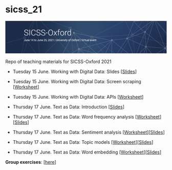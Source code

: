 # sicss_21

![SICSS Banner](banner.png)

Repo of teaching materials for SICSS-Oxford 2021

- Tuesday 15 June. Working with Digital Data: Slides \[[Slides](https://docs.google.com/presentation/d/1aQkAt3KoFvMsaZ_XRz2XTs1MsPqj5NbcpY0aqES8Ea4/edit?usp=sharing)\]
- Tuesday 15 June. Working with Digital Data: Screen scraping \[[Worksheet](https://raw.githack.com/cjbarrie/sicss_21/main/01_scraping_APIs/01_scraping_APIs.html)\]
- Tuesday 15 June. Working with Digital Data: APIs \[[Worksheet](https://raw.githack.com/cjbarrie/sicss_21/main/01_scraping_APIs/02_scraping_APIs.html)\]

- Thursday 17 June. Text as Data: Introduction \[[Slides](https://docs.google.com/presentation/d/1X_MWVuLz9WqMwbSaP1ZJ4tCEeXVziGgR4hm_Y98dt9E/edit?usp=sharing)\]
- Thursday 17 June. Text as Data: Word frequency analysis \[[Worksheet](https://raw.githack.com/cjbarrie/sicss_21/main/02_text_as_data/01-word-freq/01-word-freq.html)\]\[[Slides](https://raw.githack.com/cjbarrie/sicss_21/main/02_text_as_data/01-word-freq/01-word-freq-pres.html)\]
- Thursday 17 June. Text as Data: Sentiment analysis \[[Worksheet](https://raw.githack.com/cjbarrie/sicss_21/main/02_text_as_data/02-sent-analysis/02-sent-analysis.html)\]\[[Slides](https://raw.githack.com/cjbarrie/sicss_21/main/02_text_as_data/02-sent-analysis/02-sent-analysis-pres.html)\]
- Thursday 17 June. Text as Data: Topic models \[[Worksheet](https://raw.githack.com/cjbarrie/sicss_21/main/02_text_as_data/03-topic-models/03-topic-models.html)\]\[[Slides](https://raw.githack.com/cjbarrie/sicss_21/main/02_text_as_data/03-topic-models/03-topic-models-pres.html)\]
- Thursday 17 June. Text as Data: Word embedding \[[Worksheet](https://raw.githack.com/cjbarrie/sicss_21/main/02_text_as_data/04-word-embed/04-word-embed.html)\]\[[Slides](https://raw.githack.com/cjbarrie/sicss_21/main/02_text_as_data/04-word-embed/04-word-embed-pres.html)\]

**Group exercises**: \[[here](https://raw.githack.com/cjbarrie/sicss_21/main/02_text_as_data/exercises.html)\]
